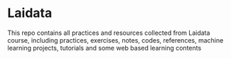 # Laidata

This repo contains all practices and resources collected from Laidata course, including practices, exercises, notes, codes, references, machine learning projects, tutorials and some web based learning contents
